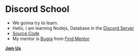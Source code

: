 # Discord School
- We gonna try to learn.
- Hello, I am learning Nodejs, Database in the [Discord Server](https://discord.gg/UmKjrWBe)
- [Source Code](https://github.com/tansionline/discord-lessons/tree/master/nodejs-mongodb)
- My mentor is [Bugra](https://github.com/flurach) from [Find Mentor](https://findmentor.network/)


**[Join Us](https://discord.gg/UmKjrWBe)** 

